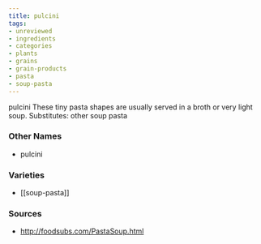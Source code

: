 ```yaml
---
title: pulcini
tags:
- unreviewed
- ingredients
- categories
- plants
- grains
- grain-products
- pasta
- soup-pasta
---
```

pulcini These tiny pasta shapes are usually served in a broth or very light soup. Substitutes: other soup pasta

### Other Names

* pulcini

### Varieties

* [[soup-pasta]]

### Sources
* http://foodsubs.com/PastaSoup.html

